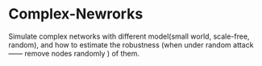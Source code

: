 # Complex-Newrorks
Simulate complex networks with different model(small world, scale-free, random), and how to estimate the robustness (when under random attack —— remove nodes randomly ) of them.
